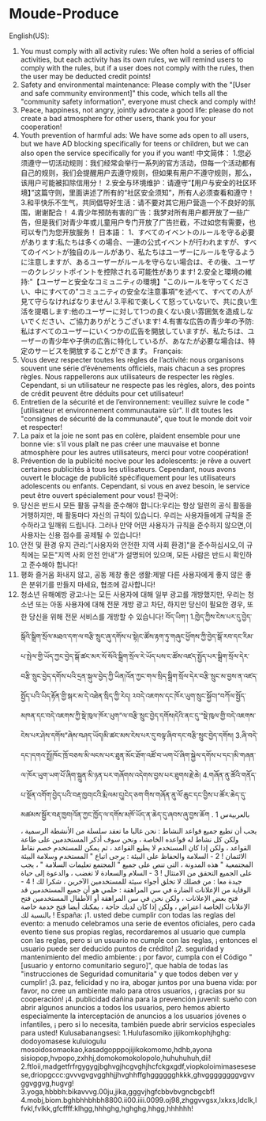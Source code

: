 # Moude-Produce
English(US):
1. You must comply with all activity rules: We often hold a series of official activities, but each activity has its own rules, we will remind users to comply with the rules, but if a user does not comply with the rules, then the user may be deducted credit points!
2. Safety and environmental maintenance: Please comply with the "[User and safe community environment]" this code, which tells all the "community safety information", everyone must check and comply with!
3. Peace, happiness, not angry, jointly advocate a good life: please do not create a bad atmosphere for other users, thank you for your cooperation!
4. Youth prevention of harmful ads: We have some ads open to all users, but we have AD blocking specifically for teens or children, but we can also open the service specifically for you if you want!
中文简体：
1.您必须遵守一切活动规则：我们经常会举行一系列的官方活动，但每一个活动都有自己的规则，我们会提醒用户去遵守规则，但如果有用户不遵守规则，那么，该用户可能被扣除信用分！
2.安全与环境维护：请遵守“【用户与安全的社区环境】”这篇守则，里面讲述了所有的“社区安全须知”，所有人必须查看和遵守！
3.和平快乐不生气，共同倡导好生活：请不要对其它用户营造一个不良好的氛围，谢谢配合！
4.青少年预防有害的广告：我梦对所有用户都开放了一些广告，但是我们对青少年或儿童用户专门开放了广告拦截，不过如您有需要，也可以专门为您开放服务！
日本語：
1、すべてのイベントのルールを守る必要があります:私たちは多くの場合、一連の公式イベントが行われますが、すべてのイベントが独自のルールがあり、私たちはユーザーにルールを守るように注意しますが、あるユーザーがルールを守らない場合は、その後、ユーザーのクレジットポイントを控除される可能性があります!
2.安全と環境の維持:"【ユーザーと安全なコミュニティの環境】"このルールを守ってください、中にすべての"コミュニティの安全な注意事項"を述べて、すべての人が見て守らなければなりません!
3.平和で楽しくて怒っていないで、共に良い生活を提唱します:他のユーザーに対して1つの良くない良い雰囲気を造成しないでください、ご協力ありがとうございます!
4.有害な広告の青少年の予防:私はすべてのユーザーにいくつかの広告を開放していますが、私たちは、ユーザーの青少年や子供の広告に特化しているが、あなたが必要な場合は、特定のサービスを開放することができます。
Français:
1. Vous devez respecter toutes les règles de l’activité: nous organisons souvent une série d’événements officiels, mais chacun a ses propres règles. Nous rappellerons aux utilisateurs de respecter les règles. Cependant, si un utilisateur ne respecte pas les règles, alors, des points de crédit peuvent être déduits pour cet utilisateur!
2. Entretien de la sécurité et de l’environnement: veuillez suivre le code "[utilisateur et environnement communautaire sûr". Il dit toutes les "consignes de sécurité de la communauté", que tout le monde doit voir et respecter!
3. La paix et la joie ne sont pas en colère, plaident ensemble pour une bonne vie: s’il vous plaît ne pas créer une mauvaise et bonne atmosphère pour les autres utilisateurs, merci pour votre coopération!
4. Prévention de la publicité nocive pour les adolescents: je rêve a ouvert certaines publicités à tous les utilisateurs. Cependant, nous avons ouvert le blocage de publicité spécifiquement pour les utilisateurs adolescents ou enfants. Cependant, si vous en avez besoin, le service peut être ouvert spécialement pour vous!
한국어:
1. 당신은 반드시 모든 활동 규칙을 준수해야 합니다:우리는 항상 일련의 공식 활동을 거행하지만, 매 활동마다 자신의 규칙이 있습니다. 우리는 사용자들에게 규칙을 준수하라고 일깨워 드립니다. 그러나 만약 어떤 사용자가 규칙을 준수하지 않으면,이 사용자는 신용 점수를 공제될 수 있습니다!
2. 안전 및 환경 유지 관리:"[사용자와 안전한 지역 사회 환경]"을 준수하십시오,이 규칙에는 모든"지역 사회 안전 안내"가 설명되어 있으며, 모든 사람은 반드시 확인하고 준수해야 합니다!
3. 평화 즐거움 화내지 않고, 공동 제창 좋은 생활:제발 다른 사용자에게 좋지 않은 좋은 분위기를 만들지 마세요, 협조에 감사합니다!
4. 청소년 유해예방 광고:나는 모든 사용자에 대해 일부 광고를 개방했지만, 우리는 청소년 또는 아동 사용자에 대해 전문 개방 광고 차단, 하지만 당신이 필요한 경우, 또한 당신을 위해 전문 서비스를 개방할 수 있습니다!
བོད་ཡིག་།
1.ཁྱེད་ཀྱིས་ངེས་པར་དུ་བྱེད་སྒོའི་སྒྲིག་སྲོལ་མཐའ་དག་ལ་བརྩི་སྲུང་ཞུ་དགོས་པ་སྟེ།ང་ཚོས་རྟག་ཏུ་གཞུང་ཕྱོགས་ཀྱི་བྱེད་སྒོ་རབ་དང་རིམ་པ་སྤེལ་གྱི་ཡོད་ཀྱང་བྱེད་སྒོ་ཚང་མར་སོ་སོའི་སྒྲིག་སྲོལ་རེ་ཡོད་པས་ང་ཚོས་འཛད་སྤྱོད་པར་སྒྲིག་སྲོལ་དེར་བརྩི་སྲུང་བྱེད་དགོས་པའི་དྲན་སྐུལ་བྱེད་ཀྱི་ཡིན།འོན་ཀྱང་གལ་སྲིད་སྒྲིག་སྲོལ་དེར་བརྩི་སྲུང་མ་བྱས་ན་འཛད་སྤྱོད་པའི་ཡིད་རྟོན་གྱི་སྐར་མ་དེ་འཐེན་སྲིད་ཀྱི་རེད།
༢བདེ་འཇགས་དང་ཁོར་ཡུག་སྲུང་སྐྱོབ།“བཀོལ་སྤྱོད་མཁན་དང་བདེ་འཇགས་ཀྱི་སྡེ་ཁུལ་ཁོར་ཡུག”ལ་བརྩི་སྲུང་བྱེད་དགོས།དེའི་ནང་དུ་“སྡེ་ཁུལ་གྱི་བདེ་འཇགས་ངེས་པར་ཤེས་དགོས”ཞེས་བཤད་ཡོད།མི་ཚང་མས་ངེས་པར་དུ་བལྟ་ཞིབ་དང་བརྩི་སྲུང་བྱེད་དགོས།
3.ཞི་བདེ་དང་།དགའ་སྤྲོ།ཁོང་ཁྲོ་བཅས་མི་ལངས་པར་ཐུན་མོང་ཐོག་འཚོ་བ་ཡག་པོ་ཞིག་སྐྱེལ་དགོས་པ་དང་།མི་གཞན་ལ་ཁོར་ཡུག་ཡག་པོ་ཞིག་སྐྲུན་མི་ཉན་པར་གཞོགས་འདེགས་བྱས་པར་ཐུགས་རྗེ་ཆེ།
4.གཞོན་ནུ་ཚོའི་གནོད་པ་སྔོན་འགོག་བྱེད་པའི་བརྡ་ཁྱབ།ངའི་རྨི་ལམ་དུ།ངེད་ཅག་གིས་གཞོན་ནུ་ལོ་ཆུང་དང་བྱིས་པ་ཚོར་ཆེད་དུ་མཚམས་སྦྱོར་བརྡ་ཁྱབ།འོན་ཀྱང་ཁྱོད་ལ་དགོས་མཁོ་ཡོད་ན་ཆེད་དུ་ཞབས་ཞུ་བྱས་ཆོག
بالعربيةس
1 . يجب أن تطيع جميع قواعد النشاط : نحن غالبا ما تعقد سلسلة من الأنشطة الرسمية ، ولكن كل نشاط له قواعده الخاصة ، ونحن سوف أذكر المستخدمين على طاعة القواعد ، ولكن إذا كان المستخدم لا يطيع القواعد ، ثم يمكن للمستخدم خصم نقاط الائتمان !
2 - السلامة والحفاظ على البيئة : يرجى اتباع " المستخدم وسلامة البيئة المجتمعية " هذه المدونة ، التي تنص على جميع " المجتمع تعليمات السلامة " ، يجب على الجميع التحقق من الامتثال !
3 - السلام والسعادة لا تغضب ، والدعوة إلى حياة جيدة معا : من فضلك لا تخلق أجواء سيئة للمستخدمين الآخرين ، شكرا لك !
4 - الوقاية من الإعلانات الضارة في سن المراهقة : حلمي هو أن جميع المستخدمين قد فتح بعض الإعلانات ، ولكن نحن في سن المراهقة أو الأطفال المستخدمين فتح الإعلانات الخاصة اعتراض ، ولكن إذا كان لديك حاجة ، يمكنك أيضا فتح خدمة خاصة بالنسبة لك !
España:
¡1. usted debe cumplir con todas las reglas del evento: a menudo celebramos una serie de eventos oficiales, pero cada evento tiene sus propias reglas, recordaremos al usuario que cumpla con las reglas, pero si un usuario no cumple con las reglas, ¡ entonces el usuario puede ser deducido puntos de crédito!
¡2. seguridad y mantenimiento del medio ambiente: ¡ por favor, cumpla con el Código "[usuario y entorno comunitario seguro]", que habla de todas las "instrucciones de Seguridad comunitaria" y que todos deben ver y cumplir!
¡3. paz, felicidad y no ira, abogar juntos por una buena vida: por favor, no cree un ambiente malo para otros usuarios, ¡ gracias por su cooperación!
¡4. publicidad dañina para la prevención juvenil: sueño con abrir algunos anuncios a todos los usuarios, pero hemos abierto especialmente la interceptación de anuncios a los usuarios jóvenes o infantiles, ¡ pero si lo necesita, también puede abrir servicios especiales para usted!
Kulusabanangsesi:
1.Hulufasomiko jijikomkophjhghg: dodoyomasese kuluiogulu mosoidosomaokao,kasadgopppojijikokomomo,hdhb,ayona sisiopop,hvpopo,zxhhj,domokomokolopolo,huhuhuhuh,dii!
2.ftloii,madgetfrfrgygygjbghvgjhcgvghjhcfckgxgdf,viopkoloimimasesesese,driopgccc:gvvvgvgvgghhjjhvghhffghgggggghkkk,ghvggggggggvgvvggvggvg,hugvg!
3.yoga,hbbbh:bikavvvg.00ju,jika,gggvjhgfcbbvbvgncbgcbf!
4.mobj,biom.bghbhhbhbh8800.ii00.iiii.0099.oj98,zhggvvgsx,lxkxs,ldclk,lfvkl,fvlkk,gfcffff:klhgg,hhhghg,hghghg,hhgg,hhhhhh!
